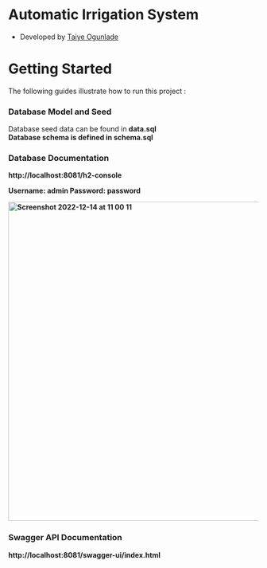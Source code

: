 # Automatic Irrigation System
* Developed by [Taiye Ogunlade](https://www.linkedin.com/in/taiye-ogunlade/)
# Getting Started
The following guides illustrate how to run this project :

### Database Model and Seed

Database seed data can be found in <b>data.sql<b/>  
Database schema is defined in  <b>schema.sql<b/>

### Database Documentation

http://localhost:8081/h2-console

Username: admin
Password: password

<img width="641" alt="Screenshot 2022-12-14 at 11 00 11" src="https://user-images.githubusercontent.com/49109632/207815387-5235dede-b433-4898-a8ae-cd20fbc822a4.png">

### Swagger API  Documentation
http://localhost:8081/swagger-ui/index.html


